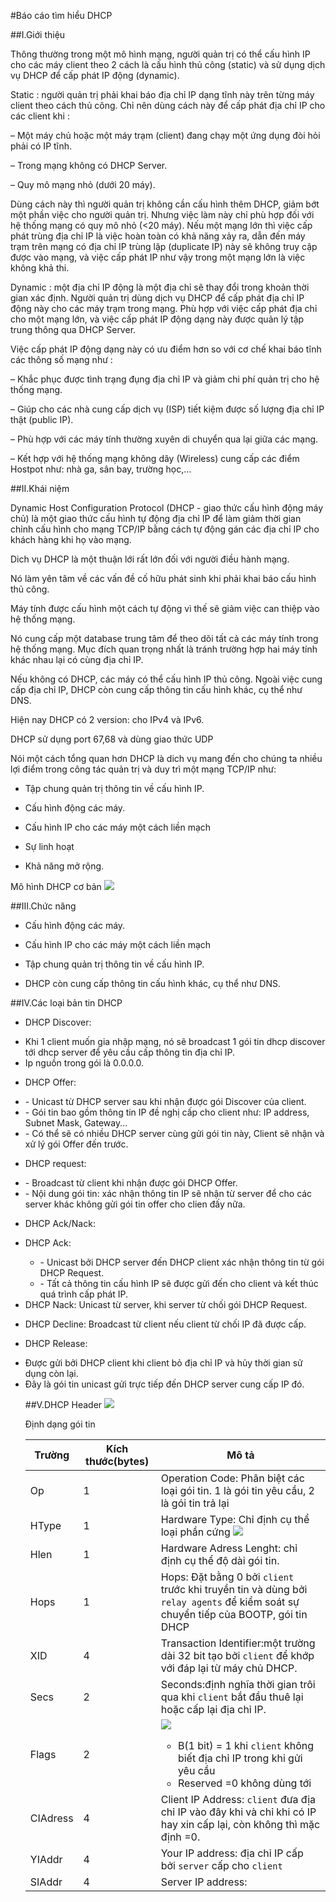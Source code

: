 #Báo cáo tìm hiểu DHCP

##I.Giới thiệu

Thông thường trong một mô hình mạng, người quản trị có thể cấu hình IP cho các máy client theo 2 cách là cấu hình thủ công (static) và sử dụng dịch vụ DHCP để cấp phát IP động (dynamic).

Static : người quản trị phải khai báo địa chỉ IP dạng tĩnh này trên từng máy client theo cách thủ công. Chỉ nên dùng cách này để cấp phát địa chỉ IP cho các client khi :

– Một máy chủ hoặc một máy trạm (client) đang chạy một ứng dụng đòi hỏi phải có IP tĩnh.

– Trong mạng không có DHCP Server.

– Quy mô mạng nhỏ (dưới 20 máy).

Dùng cách này thì người quản trị không cần cấu hình thêm DHCP, giảm bớt một phần việc cho người quản trị. Nhưng việc làm này chỉ phù hợp đối với hệ thống mạng có quy mô nhỏ (<20 máy). Nếu một mạng lớn thì việc cấp phát trùng địa chỉ IP là việc hoàn toàn có khả năng xảy ra, dẫn đến máy trạm trên mạng có địa chỉ IP trùng lặp (duplicate IP) này sẽ không truy cập được vào mạng, và việc cấp phát IP như vậy trong một mạng lớn là việc không khả thi.

Dynamic : một địa chỉ IP động là một địa chỉ sẽ thay đổi trong khoản thời gian xác định. Người quản trị dùng dịch vụ DHCP để cấp phát địa chỉ IP động này cho các máy trạm trong mạng. Phù hợp với việc cấp phát địa chỉ cho một mạng lớn, và việc cấp phát IP động dạng này được quản lý tập trung thông qua DHCP Server.

Việc cấp phát IP động dạng này có ưu điểm hơn so với cơ chế khai báo tĩnh các thông số mạng như :

– Khắc phục được tình trạng đụng địa chỉ IP và giảm chi phí quản trị cho hệ thống mạng.

– Giúp cho các nhà cung cấp dịch vụ (ISP) tiết kiệm được số lượng địa chỉ IP thật (public IP).

– Phù hợp với các máy tính thường xuyên di chuyển qua lại giữa các mạng.

– Kết hợp với hệ thống mạng không dây (Wireless) cung cấp các điểm Hostpot như: nhà ga, sân bay, trường học,…

##II.Khái niệm

Dynamic Host Configuration Protocol (DHCP - giao thức cấu hình động máy chủ) là một giao thức cấu hình tự động địa chỉ IP để làm giảm thời gian chỉnh cấu hình cho mạng TCP/IP bằng cách tự động gán các địa chỉ IP cho khách hàng khi họ vào mạng. 

Dich vụ DHCP là một thuận lới rất lớn đối với người điều hành mạng. 

Nó làm yên tâm về các vấn đề cố hữu phát sinh khi phải khai báo cấu hình thủ công. 

Máy tính được cấu hình một cách tự động vì thế sẽ giảm việc can thiệp vào hệ thống mạng. 

Nó cung cấp một database trung tâm để theo dõi tất cả các máy tính trong hệ thống mạng. Mục đích quan trọng nhất là tránh trường hợp hai máy tính khác nhau lại có cùng địa chỉ IP.

Nếu không có DHCP, các máy có thể cấu hình IP thủ công. Ngoài việc cung cấp địa chỉ IP, DHCP còn cung cấp thông tin cấu hình khác, cụ thể như DNS.

Hiện nay DHCP có 2 version: cho IPv4 và IPv6. 
 
DHCP sử dụng port 67,68 và dùng giao thức UDP

Nói một cách tổng quan hơn DHCP là dich vụ mang đến cho chúng ta nhiều lợi điểm trong công tác quản trị và duy trì một mạng TCP/IP như:

- Tập chung quản trị thông tin về cấu hình IP.

- Cấu hình động các máy.

- Cấu hình IP cho các máy một cách liền mạch

- Sự linh hoạt

- Khả năng mở rộng.

Mô hình DHCP cơ bản
<img src=http://vdo.vn/wp-content/uploads/2013/03/model_dhcp_server.png>


##III.Chức năng

- Cấu hình động các máy.

- Cấu hình IP cho các máy một cách liền mạch

- Tập chung quản trị thông tin về cấu hình IP.

- DHCP còn cung cấp thông tin cấu hình khác, cụ thể như DNS.

##IV.Các loại bản tin DHCP

- DHCP Discover:
<ul>
<li>Khi 1 client muốn gia nhập mạng, nó sẽ broadcast 1 gói tin dhcp discover tới dhcp server để yêu cầu cấp thông tin địa chỉ IP.</li>
<li>Ip nguồn trong gói là 0.0.0.0.</li>
</ul>

- DHCP Offer: 
<ul>
<li>- Unicast từ DHCP server sau khi nhận được gói Discover của client.</li>
<li>- Gói tin bao gồm thông tin IP đề nghị cấp cho client như: IP address, Subnet Mask, Gateway...</li>
<li>- Có thể sẽ có nhiều DHCP server cùng gửi gói tin này, Client sẽ nhận và xử lý gói Offer đến trước.</li>
</ul>

- DHCP request:
<ul>
<li>- Broadcast từ client khi nhận được gói DHCP Offer.</li>
<li>- Nội dung gói tin: xác nhận thông tin IP sẽ nhận từ server để cho các server khác không gửi gói tin offer cho clien đấy nữa.</li>
</ul>

- DHCP Ack/Nack:
<ul>
<li>DHCP Ack:</li>
<ul>
<li>- Unicast bởi DHCP server đến DHCP client xác nhận thông tin từ gói DHCP Request.</li>
<li>- Tất cả thông tin cấu hình IP sẽ được gửi đến cho client và kết thúc quá trình cấp phát IP.</li>
</ul>
<li>DHCP Nack: Unicast từ server, khi server từ chối gói DHCP Request.</li>
</ul>

- DHCP Decline: Broadcast từ client nếu client từ chối IP đã được cấp.

- DHCP Release:
<ul>
<li>Được gửi bởi DHCP client khi client bỏ địa chỉ IP và hủy thời gian sử dụng còn lại.</li>
<li>Đây là gói tin unicast gửi trực tiếp đến DHCP server cung cấp IP đó.</li>

##V.DHCP Header
<img src=http://www.tcpipguide.com/free/diagrams/dhcpformat.png>

Định dạng gói tin


|Trường|Kích thước(bytes)|Mô tả|
|------|-----------------|-----|
|Op|1|Operation Code: Phân biệt các loại gói tin. 1 là gói tin yêu cầu, 2 là gói tin trả lại|
|HType|1|Hardware Type: Chỉ định cụ thể loại phần cứng <img src=http://www.tcpipguide.com/free/aa20cf0f.png>|
|Hlen|1|Hardware Adress Lenght: chỉ định cụ thể độ dài gói tin.|
|Hops|1|Hops: Đặt bằng 0 bởi `client` trước khi truyền tin và dùng bởi `relay agents` để kiểm soát sự chuyển tiếp của BOOTP, gói tin DHCP|
|XID|4|Transaction Identifier:một trường dài 32 bit tạo bởi `client` để khớp với đáp lại từ máy chủ DHCP.|
|Secs|2|Seconds:định nghĩa thời gian trôi qua khi `client` bắt đầu thuê lại hoặc cấp lại địa chỉ IP.|
|Flags|2|<img src=http://i.imgur.com/t3yzFDx.png> <ul><li> B(1 bit) = 1  khi `client` không biết địa chỉ IP trong khi gửi yêu cầu</li> <li>Reserved =0  không dùng tới</li></ul>|
|CIAdress|4|Client IP Address: `client` đưa địa chỉ IP vào đây khi và chỉ khi có IP hay xin cấp lại, còn không thì mặc định =0.|
|YIAddr|4|Your IP address: địa chỉ IP cấp bởi `server` cấp cho `client`
|SIAddr|4|Server IP address:|
